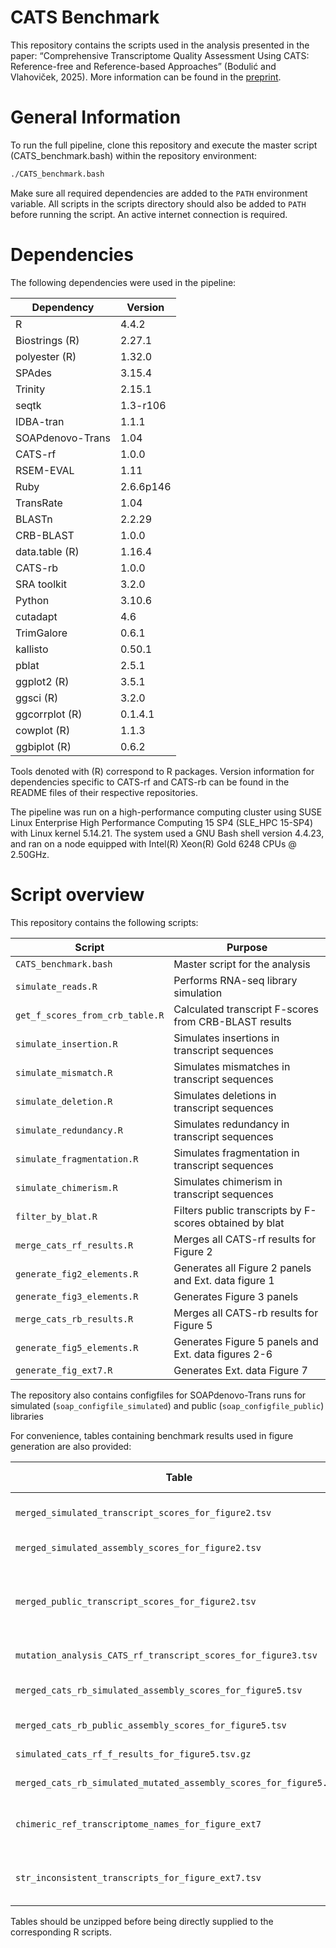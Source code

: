 # CATS Benchmark

This repository contains the scripts used in the analysis presented in the paper: “Comprehensive Transcriptome Quality Assessment Using CATS: Reference-free and Reference-based Approaches” (Bodulić and Vlahoviček, 2025). More information can be found in the [preprint](https://www.biorxiv.org/content/10.1101/2025.07.22.666112v1).

# General Information

To run the full pipeline, clone this repository and execute the master script (CATS_benchmark.bash) within the repository environment:

```bash
./CATS_benchmark.bash
```
Make sure all required dependencies are added to the `PATH` environment variable. All scripts in the scripts directory should also be added to `PATH` before running the script. An active internet connection is required.

# Dependencies

The following dependencies were used in the pipeline:

| **Dependency**   | **Version** |                                                              
|------------------|-------------|
| R                | 4.4.2       |
| Biostrings (R)   | 2.27.1      |
| polyester (R)    | 1.32.0      |
| SPAdes           | 3.15.4      |
| Trinity          | 2.15.1      |
| seqtk            | 1.3-r106    |
| IDBA-tran        | 1.1.1       |
| SOAPdenovo-Trans | 1.04        |
| CATS-rf          | 1.0.0       |
| RSEM-EVAL        | 1.11        |
| Ruby             | 2.6.6p146   |
| TransRate        | 1.04        |
| BLASTn           | 2.2.29      |
| CRB-BLAST        | 1.0.0       |
| data.table (R)   | 1.16.4      |
| CATS-rb          | 1.0.0       |
| SRA toolkit      | 3.2.0       |
| Python           | 3.10.6      |
| cutadapt         | 4.6         |
| TrimGalore       | 0.6.1       |
| kallisto         | 0.50.1      |
| pblat            | 2.5.1       |
| ggplot2 (R)      | 3.5.1       | 
| ggsci (R)        | 3.2.0       |
| ggcorrplot (R)   | 0.1.4.1     |
| cowplot (R)      | 1.1.3       |
| ggbiplot (R)     | 0.6.2       |

Tools denoted with (R) correspond to R packages. Version information for dependencies specific to CATS-rf and CATS-rb can be found in the README files of their respective repositories.

The pipeline was run on a high-performance computing cluster using SUSE Linux Enterprise High Performance Computing 15 SP4 (SLE_HPC 15-SP4) with Linux kernel 5.14.21. The system used a GNU Bash shell version 4.4.23, and ran on a node equipped with Intel(R) Xeon(R) Gold 6248 CPUs @ 2.50GHz. 

# Script overview

This repository contains the following scripts:

| **Script**                      | **Purpose**                                             |        
|---------------------------------|---------------------------------------------------------|
| `CATS_benchmark.bash`           | Master script for the analysis                          |
| `simulate_reads.R`              | Performs RNA-seq library simulation                     |
| `get_f_scores_from_crb_table.R` | Calculated transcript F-scores from CRB-BLAST results   |
| `simulate_insertion.R`          | Simulates insertions in transcript sequences            |
| `simulate_mismatch.R`           | Simulates mismatches in transcript sequences            |
| `simulate_deletion.R`           | Simulates deletions in transcript sequences             |
| `simulate_redundancy.R`         | Simulates redundancy in transcript sequences            |
| `simulate_fragmentation.R`      | Simulates fragmentation in transcript sequences         |
| `simulate_chimerism.R`          | Simulates chimerism in transcript sequences             |
| `filter_by_blat.R`              | Filters public transcripts by F-scores obtained by blat |
| `merge_cats_rf_results.R`       | Merges all CATS-rf results for Figure 2                 |
| `generate_fig2_elements.R`      | Generates all Figure 2 panels and Ext. data figure 1    |
| `generate_fig3_elements.R`      | Generates Figure 3 panels                               |
| `merge_cats_rb_results.R`       | Merges all CATS-rb results for Figure 5                 |
| `generate_fig5_elements.R`      | Generates Figure 5 panels and Ext. data figures 2-6     |
| `generate_fig_ext7.R`           | Generates Ext. data Figure 7                            |

The repository also contains configfiles for SOAPdenovo-Trans runs for simulated (`soap_configfile_simulated`) and public (`soap_configfile_public`) libraries

For convenience, tables containing benchmark results used in figure generation are also provided:

| **Table**                                                          | **Figure**                    | **Download link**                                                                                                                     | 
|--------------------------------------------------------------------|-------------------------------|---------------------------------------------------------------------------------------------------------------------------------------|
| `merged_simulated_transcript_scores_for_figure2.tsv`               | Figure 2 (a–e)                | [Download](http://hex.bioinfo.hr/~kbodulic/CATS_benchmark_tables/merged_simulated_transcript_scores_for_figure2.tsv.gz)               |
| `merged_simulated_assembly_scores_for_figure2.tsv`                 | Figure 2f                     | [Download](http://hex.bioinfo.hr/~kbodulic/CATS_benchmark_tables/merged_simulated_assembly_scores_for_figure2.tsv.gz)                 |
| `merged_public_transcript_scores_for_figure2.tsv`                  | Figure 2g, Ext data. figure 1 | [Download](http://hex.bioinfo.hr/~kbodulic/CATS_benchmark_tables/merged_public_transcript_scores_for_figure2.tsv.gz)                  |
| `mutation_analysis_CATS_rf_transcript_scores_for_figure3.tsv`      | Figure 3                      | [Download](http://hex.bioinfo.hr/~kbodulic/CATS_benchmark_tables/mutation_analysis_CATS_rf_transcript_scores_for_figure3.tsv.gz)      |
| `merged_cats_rb_simulated_assembly_scores_for_figure5.tsv`         | Figure 5 (a–c,e,f)            | [Download](http://hex.bioinfo.hr/~kbodulic/CATS_benchmark_tables/merged_cats_rb_simulated_assembly_scores_for_figure5.tsv.gz)         |
| `merged_cats_rb_public_assembly_scores_for_figure5.tsv`            | Figure 5d                     | [Download](http://hex.bioinfo.hr/~kbodulic/CATS_benchmark_tables/merged_cats_rb_public_assembly_scores_for_figure5.tsv.gz)            |
| `simulated_cats_rf_f_results_for_figure5.tsv.gz`                   | Figure 5 (e,f)                | [Download](http://hex.bioinfo.hr/~kbodulic/CATS_benchmark_tables/simulated_cats_rf_f_results_for_figure5.tsv.gz)                      |
| `merged_cats_rb_simulated_mutated_assembly_scores_for_figure5.tsv` | Figure 5g                     | [Download](http://hex.bioinfo.hr/~kbodulic/CATS_benchmark_tables/merged_cats_rb_simulated_mutated_assembly_scores_for_figure5.tsv.gz) |
| `chimeric_ref_transcriptome_names_for_figure_ext7`                 | Ext. data figure 7            | [Download](http://hex.bioinfo.hr/~kbodulic/CATS_benchmark_tables/chimeric_ref_transcriptome_names_for_figure_ext7.gz)                 |
| `str_inconsistent_transcripts_for_figure_ext7.tsv`                 | Ext. data figure 7            | [Download](http://hex.bioinfo.hr/~kbodulic/CATS_benchmark_tables/str_inconsistent_transcripts_for_figure_ext7.gz)                     |

Tables should be unzipped before being directly supplied to the corresponding R scripts.
